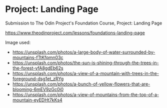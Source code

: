 # Project: Landing Page
Submission to The Odin Project's Foundation Course, Project: Landing Page

https://www.theodinproject.com/lessons/foundations-landing-page

Image used:
- https://unsplash.com/photos/a-large-body-of-water-surrounded-by-mountains-fTtKfpmn03c
- https://unsplash.com/photos/the-sun-is-shining-through-the-trees-in-the-forest-yfA8gdEb62s
- https://unsplash.com/photos/a-view-of-a-mountain-with-trees-in-the-foreground-dsg1et_zRYg
- https://unsplash.com/photos/a-bunch-of-yellow-flowers-that-are-blooming-6mEV9zGc0i0
- https://unsplash.com/photos/a-view-of-mountains-from-the-top-of-a-mountain-eyEDHt7kKs4